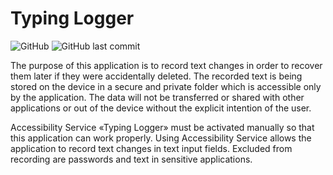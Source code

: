 # Typing Logger

![GitHub](https://img.shields.io/github/license/0bikenobi/TypingLogger)
![GitHub last commit](https://img.shields.io/github/last-commit/0bikenobi/TypingLogger)

The purpose of this application is to record text changes in order to recover them later if they were accidentally deleted. The recorded text is being stored on the device in a secure and private folder which is accessible only by the application. The data will not be transferred or shared with other applications or out of the device without the explicit intention of the user.

Accessibility Service «Typing Logger» must be activated manually so that this application can work properly. Using Accessibility Service allows the application to record text changes in text input fields. Excluded from recording are passwords and text in sensitive applications.

